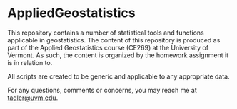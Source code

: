 # AppliedGeostatistics
This repository contains a number of statistical tools and functions applicable in geostatistics. The content of this repository is produced as part of the Applied Geostatistics course (CE269) at the University of Vermont. As such, the content is organized by the homework assignment it is in relation to. 

All scripts are created to be generic and applicable to any appropriate data.





For any questions, comments or concerns, you may reach me at tadler@uvm.edu.

